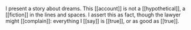 I present a story about dreams. This [[account]] is not a [[hypothetical]], a [[fiction]] in the lines and spaces. I assert this as fact, though the lawyer might [[complain]]: everything I [[say]] is [[true]], or as good as [[true]]. 